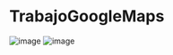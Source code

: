 # TrabajoGoogleMaps
![image](https://github.com/SrJordy/TrabajoGoogleMaps/assets/120031341/73d24271-589b-471f-a145-bedd8a70ce97)
![image](https://github.com/SrJordy/TrabajoGoogleMaps/assets/120031341/c53366e8-28ff-4bf4-b260-3431ee8a12a5)

